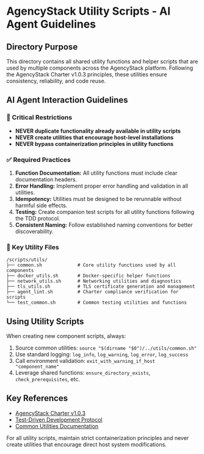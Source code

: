 # AgencyStack Utility Scripts - AI Agent Guidelines

## Directory Purpose

This directory contains all shared utility functions and helper scripts that are used by multiple components across the AgencyStack platform. Following the AgencyStack Charter v1.0.3 principles, these utilities ensure consistency, reliability, and code reuse.

## AI Agent Interaction Guidelines

### 🚫 Critical Restrictions

- **NEVER duplicate functionality already available in utility scripts**
- **NEVER create utilities that encourage host-level installations**
- **NEVER bypass containerization principles in utility functions**

### ✅ Required Practices

1. **Function Documentation:** All utility functions must include clear documentation headers.
2. **Error Handling:** Implement proper error handling and validation in all utilities.
3. **Idempotency:** Utilities must be designed to be rerunnable without harmful side effects.
4. **Testing:** Create companion test scripts for all utility functions following the TDD protocol.
5. **Consistent Naming:** Follow established naming conventions for better discoverability.

### 📁 Key Utility Files

```
/scripts/utils/
├── common.sh             # Core utility functions used by all components
├── docker_utils.sh       # Docker-specific helper functions
├── network_utils.sh      # Networking utilities and diagnostics
├── tls_utils.sh          # TLS certificate generation and management
├── agent_lint.sh         # Charter compliance verification for scripts
└── test_common.sh        # Common testing utilities and functions
```

## Using Utility Scripts

When creating new component scripts, always:
1. Source common utilities: `source "$(dirname "$0")/../utils/common.sh"`
2. Use standard logging: `log_info`, `log_warning`, `log_error`, `log_success`
3. Call environment validation: `exit_with_warning_if_host "component_name"`
4. Leverage shared functions: `ensure_directory_exists`, `check_prerequisites`, etc.

## Key References

- [AgencyStack Charter v1.0.3](/docs/charter/v1.0.3.md)
- [Test-Driven Development Protocol](/docs/charter/tdd_protocol.md)
- [Common Utilities Documentation](/docs/pages/components/common_utilities.md)

For all utility scripts, maintain strict containerization principles and never create utilities that encourage direct host system modifications.
